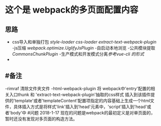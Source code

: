这个是 webpack的多页面配置内容
==
思路
--
- css导入和单独打包 *style-loader css-loader extract-text-webpack-plugin*
-js压缩 *webpack.optimize.UglifyJsPlugin*
-自启动本地浏览 
-公共模块提取 *CommonsChunkPlugin*
-生产模式和开发模式分离*参考vue-cli 的形式*
-
#备注
--
-rimraf 清除文件夹文件
-html-webpack-plugin 将 webpack中'entry'配置的相关入口thunk  和  'extract-text-webpack-plugin'抽取的css样式   插入到该插件提供的'template'或者'templateContent'配置项指定的内容基础上生成一个html文件，具体插入方式是将样式'link'插入到'head'元素中，'script'插入到'head'或者'body'中
#问题 2018-1-17
现在的问题是webpack的最初定义是对单页面的，暂时还没有发现对多页面的构造方法。